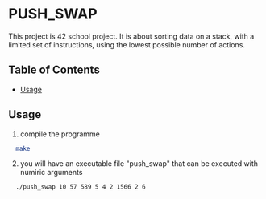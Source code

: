 # PUSH_SWAP

This project is 42 school project.
It is about sorting data on a stack, with a limited set of instructions, using the lowest possible number of actions.

## Table of Contents
- [Usage](#usage)

## Usage
1. compile the programme
```bash
  make
```
2. you will have an executable file "push_swap" that can be executed with numiric arguments
```bash
  ./push_swap 10 57 589 5 4 2 1566 2 6
```
